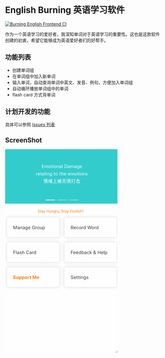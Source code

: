 # English Burning 英语学习软件
[![Burning English Frontend CI](https://github.com/tolerious/English-Burning-Frontend/actions/workflows/node.js.yml/badge.svg?branch=master)](https://github.com/tolerious/English-Burning-Frontend/actions/workflows/node.js.yml)

作为一个英语学习的爱好者，我深知单词对于英语学习的重要性。这也是这款软件创建的初衷，希望它能够成为英语爱好者们的好帮手。

## 功能列表

- 创建单词组
- 在单词组中加入新单词
- 输入单词，自动查询单词中英文、发音、例句，方便加入单词组
- 自动循环播放单词组中的单词
- flash card 方式背单词

## 计划开发的功能

具体可以参照 [Issues 列表](https://github.com/tolerious/English-Burning-Frontend/labels/enhancement)


## ScreenShot


![Alt text](Animation.gif)
